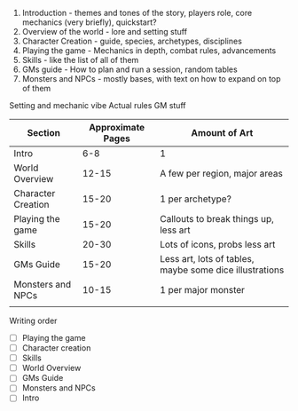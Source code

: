 1. Introduction - themes and tones of the story, players role, core mechanics (very briefly), quickstart?
2. Overview of the world - lore and setting stuff
3. Character Creation - guide, species, archetypes, disciplines
4. Playing the game - Mechanics in depth, combat rules, advancements
5. Skills - like the list of all of them
6. GMs guide - How to plan and run a session, random tables
7. Monsters and NPCs - mostly bases, with text on how to expand on top of them


Setting and mechanic vibe
Actual rules
GM stuff



| Section            | Approximate Pages | Amount of Art                                           |
| ------------------ | ----------------- | ------------------------------------------------------- |
| Intro              | 6-8               | 1                                                       |
| World Overview     | 12-15             | A few per region, major areas                           |
| Character Creation | 15-20             | 1 per archetype?                                        |
| Playing the game   | 15-20             | Callouts to break things up, less art                   |
| Skills             | 20-30             | Lots of icons, probs less art                           |
| GMs Guide          | 15-20             | Less art, lots of tables, maybe some dice illustrations |
| Monsters and NPCs  | 10-15             | 1 per major monster                                     |
|                    |                   |                                                         |
Writing order
- [ ] Playing the game
- [ ] Character creation
- [ ] Skills
- [ ] World Overview
- [ ] GMs Guide
- [ ] Monsters and NPCs
- [ ] Intro